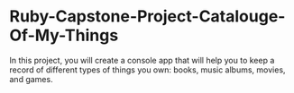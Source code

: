 # Ruby-Capstone-Project-Catalouge-Of-My-Things
In this project, you will create a console app that will help you to keep a record of different types of things you own: books, music albums, movies, and games.
